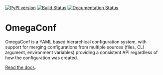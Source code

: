 [![PyPI version](https://badge.fury.io/py/omegaconf.svg)](https://badge.fury.io/py/omegaconf)
[![Build Status](https://travis-ci.com/omry/omegaconf.svg?branch=master)](https://travis-ci.com/omry/omegaconf)
[![Documentation Status](https://readthedocs.org/projects/omegaconf/badge/?version=latest)](https://omegaconf.readthedocs.io/en/latest/?badge=latest)

# OmegaConf

OmegaConf is a YAML based hierarchical configuration system, with support for merging configurations from multiple sources (files, CLI argument, environment variables)
providing a consistent API regardless of how the configuration was created.

[Read the docs](https://omegaconf.readthedocs.io/en/latest/?badge=latest).
